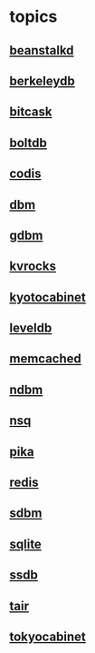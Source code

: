 # topics

## [beanstalkd](./beanstalkd/README.md)

## [berkeleydb](./berkeleydb/README.md)

## [bitcask](./bitcask/README.md)

## [boltdb](./boltdb/README.md)

## [codis](./codis/README.md)

## [dbm](./dbm/README.md)

## [gdbm](./gdbm/README.md)

## [kvrocks](./kvrocks/README.md)

## [kyotocabinet](./kyotocabinet/README.md)

## [leveldb](./leveldb/README.md)

## [memcached](./memcached/README.md)

## [ndbm](./ndbm/README.md)

## [nsq](./nsq/README.md)

## [pika](./pika/README.md)

## [redis](./redis/README.md)

## [sdbm](./sdbm/README.md)

## [sqlite](./sqlite/README.md)

## [ssdb](./ssdb/README.md)

## [tair](./tair/README.md)

## [tokyocabinet](./tokyocabinet/README.md)